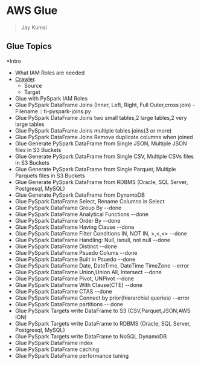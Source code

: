 # AWS Glue
> Jay Kumsi

## Glue Topics
*Intro 
* What IAM Roles are needed
* [Crawler](AWS-GLUE-Crawler.md).
   * Source
   * Target
* Glue with PySpark IAM Roles
* Glue PySpark DataFrame Joins (Inner, Left, Right, Full Outer,cross join) - Filename :: ti-pyspark-joins.py
* Glue PySpark DataFrame Joins two small tables,2 large tables,2 very large tables
* Glue PySpark DataFrame Joins multiple tables joins(3 or more)
* Glue PySpark DataFrame Joins Remove duplicate columns when joined
* Glue Generate PySpark DataFrame from Single JSON, Multiple JSON files in S3 Buckets
* Glue Generate PySpark DataFrame from Single CSV, Multiple CSVs files in S3 Buckets
* Glue Generate PySpark DataFrame from Single Parquet, Multiple Parquets files in S3 Buckets
* Glue Generate PySpark DataFrame from RDBMS (Oracle, SQL Server, Postgresql, MySQL)
* Glue Generate PySpark DataFrame from DynamoDB
* Glue PySpark DataFrame Select, Rename Columns in Select
* Glue PySpark DataFrame Group By --done
* Glue PySpark DataFrame Analytical Functions --done
* Glue PySpark DataFrame Order By --done
* Glue PySpark DataFrame Having Clause --done
* Glue PySpark DataFrame Filter Conditions IN, NOT IN, >,<,<> --done
* Glue PySpark DataFrame Handling: Null, isnull, not null --done
* Glue PySpark DataFrame Distinct --done
* Glue PySpark DataFrame Psuedo Colums --done
* Glue PySpark DataFrame Built in Psuedo --done
* Glue PySpark DataFrame Date, DateTime, DateTime TimeZone --error
* Glue PySpark DataFrame Union,Union All, Intersect --done
* Glue PySpark DataFrame Pivot, UNPivot --done
* Glue PySpark DataFrame With Clause(CTE) --done
* Glue PySpark DataFrame CTAS --done
* Glue PySpark DataFrame Connect by prior(hierarchial queries) --error
* Glue PySpark DataFrame partitions -- done
* Glue PySpark Targets write DataFrame to S3 (CSV,Parquet,JSON,AWS ION)
* Glue PySpark Targets write DataFrame to RDBMS (Oracle, SQL Server, Postgresql, MySQL)
* Glue PySpark Targets write DataFrame to NoSQL DynamoDB
* Glue PySpark DataFrame index
* Glue PySpark DataFrame caching
* Glue PySpark DataFrame performance tuning

